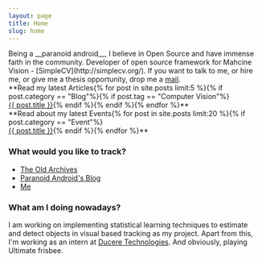 ```yaml
---
layout: page
title: Home
slug: home
---
```

<section class="g one-whole info-on-me text-cols--1 portable-text-cols--1 landmark" markdown="1">
Being a __paranoid android__, I believe in Open Source and have immense faith in the community. Developer of open source framework for Mahcine Vision - [SimpleCV](http://simplecv.org/).
If you want to talk to me, or hire me, or give me a thesis opportunity, drop me a <a href="mailto:jayrambhia777@gmail.com">mail</a>.

</section>
<section class="g one-half portable-one-whole" markdown="1">
**Read my latest Articles{% for post in site.posts limit:5 %}{% if post.category == "Blog"%}{% if post.tag == "Computer Vision"%}<br> <a href="{{ post.url }}">{{ post.title }}</a>{% endif %}{% endif %}{% endfor %}**
</section>

<section class="g one-half portable-one-whole" markdown="1">
**Read about my latest Events{% for post in site.posts limit:20 %}{% if post.category == "Event"%}<br> <a href="{{ post.url }}">{{ post.title }}</a>{% endif %}{% endfor %}**
</section>

<section class="g one-half portable-one-whole links">
	<h3>What would you like to track?</h3>
	<ul class="block-list">
		<li><a href="/archive" class="block-list__link">The Old Archives</a></li>
		<li><a href="/Blog/" class="block-list__link">Paranoid Android's Blog</a></li>
		<li><a href="/Me" class="block-list__link">Me</a></li>
	</ul>
</section>

<section class="g one-half portable-one-whole">
	<h3>What am I doing nowadays?</h3>
	<p>I am working on implementing statistical learning techniques to estimate and detect objects in visual based tracking as my project. Apart from this, I'm working as an intern at <a href="http://duceretech.com/">Ducere Technologies</a>. And obviously, playing Ultimate frisbee.</p>
</section>